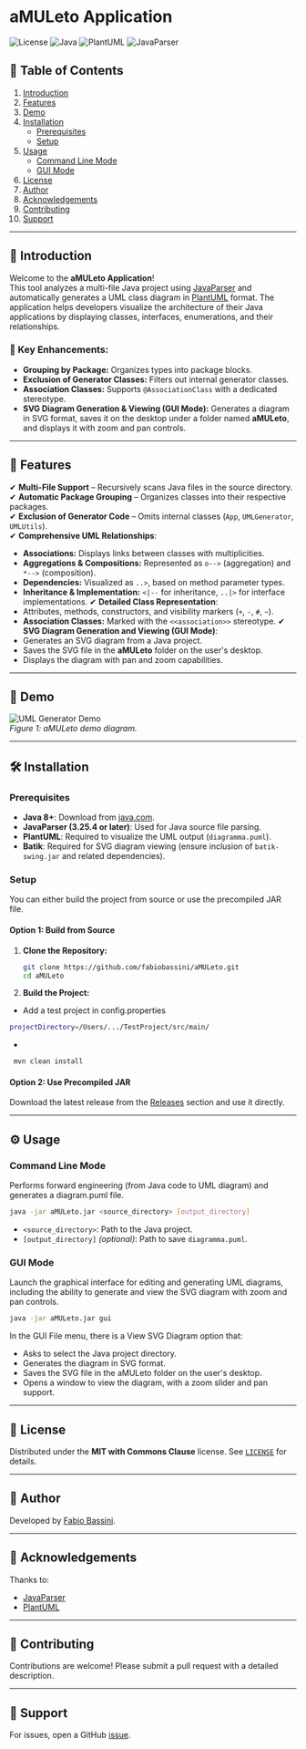 # aMULeto Application

![License](https://img.shields.io/badge/license-MIT%20with%20Commons%20Clause-blue.svg)
![Java](https://img.shields.io/badge/Java-8%2B-blue.svg)
![PlantUML](https://img.shields.io/badge/PlantUML-1.2021.14-blue.svg)
![JavaParser](https://img.shields.io/badge/JavaParser-3.25.4-blue.svg)


## 📑 Table of Contents

1. [Introduction](#introduction)
2. [Features](#features)
3. [Demo](#demo)
4. [Installation](#installation)
   - [Prerequisites](#prerequisites)
   - [Setup](#setup)
5. [Usage](#usage)
   - [Command Line Mode](#command-line-mode)
   - [GUI Mode](#gui-mode)
6. [License](#license)
7. [Author](#author)
8. [Acknowledgements](#acknowledgements)
9. [Contributing](#contributing)
10. [Support](#support)

---

## 📌 Introduction

Welcome to the **aMULeto Application**!  
This tool analyzes a multi-file Java project using [JavaParser](https://javaparser.org/) and automatically generates a UML class diagram in [PlantUML](http://plantuml.com/) format. The application helps developers visualize the architecture of their Java applications by displaying classes, interfaces, enumerations, and their relationships.

### 🔹 Key Enhancements:
- **Grouping by Package:** Organizes types into package blocks.
- **Exclusion of Generator Classes:** Filters out internal generator classes.
- **Association Classes:** Supports `@AssociationClass` with a dedicated stereotype.
- **SVG Diagram Generation & Viewing (GUI Mode):** Generates a diagram in SVG format, saves it on the desktop under a folder named **aMULeto**, and displays it with zoom and pan controls.

---

## 🚀 Features

✔ **Multi-File Support** – Recursively scans Java files in the source directory.  
✔ **Automatic Package Grouping** – Organizes classes into their respective packages.  
✔ **Exclusion of Generator Code** – Omits internal classes (`App`, `UMLGenerator`, `UMLUtils`).  
✔ **Comprehensive UML Relationships**:
  - **Associations:** Displays links between classes with multiplicities.
  - **Aggregations & Compositions:** Represented as `o-->` (aggregation) and `*-->` (composition).
  - **Dependencies:** Visualized as `..>`, based on method parameter types.
  - **Inheritance & Implementation:** `<|--` for inheritance, `..|>` for interface implementations.
✔ **Detailed Class Representation**:
  - Attributes, methods, constructors, and visibility markers (`+`, `-`, `#`, `~`).
  - **Association Classes:** Marked with the `<<association>>` stereotype.
✔ **SVG Diagram Generation and Viewing (GUI Mode)**:
  - Generates an SVG diagram from a Java project.
  - Saves the SVG file in the **aMULeto** folder on the user's desktop.
  - Displays the diagram with pan and zoom capabilities.

---

## 🎥 Demo

![UML Generator Demo](https://github.com/fabiobassini/aMULeto/blob/main/demo/amuleto.gif)  
*Figure 1: aMULeto demo diagram.*

---

## 🛠️ Installation

### Prerequisites
- **Java 8+**: Download from [java.com](https://www.java.com/download/).
- **JavaParser (3.25.4 or later)**: Used for Java source file parsing.
- **PlantUML**: Required to visualize the UML output (`diagramma.puml`).
- **Batik**: Required for SVG diagram viewing (ensure inclusion of `batik-swing.jar` and related dependencies).

### Setup
You can either build the project from source or use the precompiled JAR file.

#### Option 1: Build from Source
1. **Clone the Repository:**
   ```bash
   git clone https://github.com/fabiobassini/aMULeto.git
   cd aMULeto
   ```
2. **Build the Project:**
  - Add a test project in config.properties
  ```bash
  projectDirectory=/Users/.../TestProject/src/main/
  ```
  
  - 
  ```bash
   mvn clean install
  ```

#### Option 2: Use Precompiled JAR
Download the latest release from the [Releases](https://github.com/fabiobassini/aMULeto/releases) section and use it directly.

---

## ⚙️ Usage

### Command Line Mode
Performs forward engineering (from Java code to UML diagram) and generates a diagram.puml file.

```bash
java -jar aMULeto.jar <source_directory> [output_directory]
```

- `<source_directory>`: Path to the Java project.
- `[output_directory]` *(optional)*: Path to save `diagramma.puml`.


### GUI Mode
Launch the graphical interface for editing and generating UML diagrams, including the ability to generate and view the SVG diagram with zoom and pan controls.
```bash
java -jar aMULeto.jar gui
```

In the GUI File menu, there is a View SVG Diagram option that:

- Asks to select the Java project directory.
- Generates the diagram in SVG format.
- Saves the SVG file in the aMULeto folder on the user's desktop.
- Opens a window to view the diagram, with a zoom slider and pan support.

---


## 📜 License

Distributed under the **MIT with Commons Clause** license. See [`LICENSE`](LICENSE) for details.

---

## 👤 Author

Developed by [Fabio Bassini](https://github.com/fabiobassini).

---

## 🙌 Acknowledgements

Thanks to:
- [JavaParser](https://javaparser.org/)
- [PlantUML](http://plantuml.com/)

---

## 🤝 Contributing

Contributions are welcome! Please submit a pull request with a detailed description.

---

## 📩 Support

For issues, open a GitHub [issue](https://github.com/fabiobassini/aMULeto/issues).




